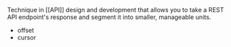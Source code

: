 Technique in [[API]] design and development that allows you to take a REST API endpoint's response and segment it into smaller, manageable units.
- offset
- cursor
